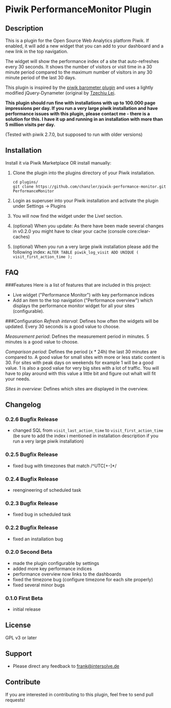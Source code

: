 # Piwik PerformanceMonitor Plugin

## Description

This is a plugin for the Open Source Web Analytics platform Piwik. If enabled, it will add a new widget that you can add to your dashboard and a new link in the top navigation.

The widget will show the performance index of a site that auto-refreshes every 30 seconds. It shows the number of visitors or visit time in a 30 minute period compared to the maximum number of visitors in any 30 minute period of the last 30 days.

This plugin is inspired by the [piwik barometer plugin](https://github.com/halfdan/piwik-barometer-plugin) and uses a lightly modified jQuery-Dynameter (original by [Tzechiu Lei](http://tze1.com/dynameter/).

**This plugin should run fine with installations with up to 100.000 page impressions per day. If you run a very large piwik installation and have performance issues with this plugin, please contact me - there is a solution for this. I have it up and running in an installation with more than 5 million visits per day.**

(Tested with piwik 2.7.0, but supposed to run with older versions)

## Installation

Install it via Piwik Marketplace OR install manually:

1. Clone the plugin into the plugins directory of your Piwik installation.

   ```
   cd plugins/
   git clone https://github.com/chanzler/piwik-performance-monitor.git PerformanceMonitor
   ```

2. Login as superuser into your Piwik installation and activate the plugin under Settings -> Plugins

3. You will now find the widget under the Live! section.

4. (optional) When you update: As there have been made several changes in v0.2.0 you might have to clear your cache (console core:clear-caches)

5. (optional) When you run a very large piwik installation please add the following index: 
`ALTER TABLE piwik_log_visit ADD UNIQUE ( visit_first_action_time );` 

## FAQ

###Features
Here is a list of features that are included in this project:

* Live widget ("Performance Monitor") with key performance indices
* Add an item to the top navigation ("Performance overview") which displays the performance monitor widget for all your sites (configurable).

###Configuration
*Refresh interval*: Defines how often the widgets will be updated. Every 30 seconds is a good value to choose.

*Measurement period*: Defines the measurement period in minutes. 5 minutes is a good value to choose.

*Comparison period*: Defines the period (x * 24h) the last 30 minutes are compared to. A good value for small sites with more or less static content is 30. For sites with peak days on weekends for example 1 will be a good value. 1 is also a good value for very big sites with a lot of traffic. You will have to play around with this value a little bit and figure out whalt will fit your needs.

*Sites in overview*: Defines which sites are displayed in the overview.  

## Changelog

### 0.2.6 Bugfix Release
* changed SQL from `visit_last_action_time` to `visit_first_action_time` (be sure to add the index i mentioned in installation description if you run a very large piwik installation)

### 0.2.5 Bugfix Release
* fixed bug with timezones that match /^UTC[+-]*/

### 0.2.4 Bugfix Release
* reengineering of scheduled task

### 0.2.3 Bugfix Release
* fixed bug in scheduled task

### 0.2.2 Bugfix Release
* fixed an installation bug

### 0.2.0 Second Beta
* made the plugin configurable by settings
* added more key performance indices
* performance overview now links to the dashboards
* fixed the timezone bug (configure timezone for each site properly)
* fixed several minor bugs

### 0.1.0 First Beta
* initial release

## License

GPL v3 or later

## Support

* Please direct any feedback to [frank@intersolve.de](mailto:frank@intersolve.de)

## Contribute

If you are interested in contributing to this plugin, feel free to send pull requests!

